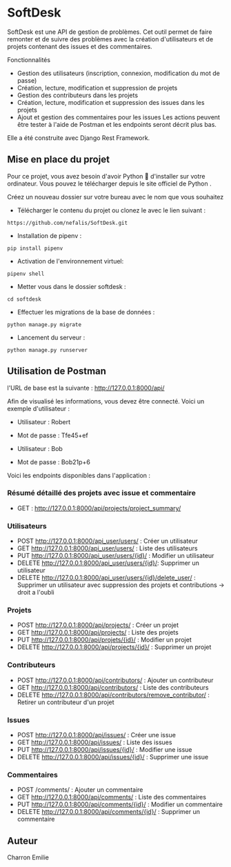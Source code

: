 # SoftDesk 
SoftDesk est une API de gestion de problèmes. Cet outil permet de faire remonter et de suivre des problèmes avec la création d'utilisateurs et de projets contenant des issues et des commentaires.

Fonctionnalités
- Gestion des utilisateurs (inscription, connexion, modification du mot de passe)
- Création, lecture, modification et suppression de projets
- Gestion des contributeurs dans les projets
- Création, lecture, modification et suppression des issues dans les projets
- Ajout et gestion des commentaires pour les issues
Les actions peuvent être tester à l'aide de Postman et les endpoints seront décrit plus bas.

Elle a été construite avec Django Rest Framework.

## Mise en place du projet
Pour ce projet, vous avez besoin d'avoir Python 🐍 d'installer sur votre ordinateur. Vous pouvez le télécharger depuis le site officiel de Python .


Créez un nouveau dossier sur votre bureau avec le nom que vous souhaitez
- Télécharger le contenu du projet ou clonez le avec le lien suivant :
```
https://github.com/nefalis/SoftDesk.git
```
- Installation de pipenv :
```
pip install pipenv
```
- Activation de l'environnement virtuel:
```
pipenv shell
```
- Metter vous dans le dossier softdesk :
```
cd softdesk 
```
- Effectuer les migrations de la base de données :
```
python manage.py migrate
```
- Lancement du serveur :
```
python manage.py runserver
```
## Utilisation de Postman
l'URL de base est la suivante : http://127.0.0.1:8000/api/

Afin de visualisé les informations, vous devez être connecté.
Voici un exemple d'utilisateur :

* Utilisateur : Robert

* Mot de passe : Tfe45+ef

* Utilisateur : Bob

* Mot de passe : Bob21p+6


Voici les endpoints disponibles dans l'application :
### Résumé détaillé des projets avec issue et commentaire
- GET : http://127.0.0.1:8000/api/projects/project_summary/

### Utilisateurs
- POST http://127.0.0.1:8000/api_user/users/ : Créer un utilisateur
- GET http://127.0.0.1:8000/api_user/users/ : Liste des utilisateurs
- PUT http://127.0.0.1:8000/api_user/users/{id}/ : Modifier un utilisateur
- DELETE http://127.0.0.1:8000/api_user/users/{id}/: Supprimer un utilisateur
- DELETE http://127.0.0.1:8000/api_user/users/{id}/delete_user/ : Supprimer un utilisateur avec suppression des projets et contributions
  -> droit a l'oubli

### Projets
- POST http://127.0.0.1:8000/api/projects/ : Créer un projet
- GET http://127.0.0.1:8000/api/projects/ : Liste des projets
- PUT http://127.0.0.1:8000/api/projets/{id}/ : Modifier un projet
- DELETE http://127.0.0.1:8000/api/projects/{id}/ : Supprimer un projet

### Contributeurs
- POST http://127.0.0.1:8000/api/contributors/ : Ajouter un contributeur
- GET http://127.0.0.1:8000/api/contributors/ : Liste des contributeurs
- DELETE http://127.0.0.1:8000/api/contributors/remove_contributor/ : Retirer un contributeur d'un projet

### Issues
- POST http://127.0.0.1:8000/api/issues/ : Créer une issue
- GET http://127.0.0.1:8000/api/issues/ : Liste des issues
- PUT http://127.0.0.1:8000/api/issues/{id}/ : Modifier une issue
- DELETE http://127.0.0.1:8000/api/issues/{id}/ : Supprimer une issue

### Commentaires
- POST /comments/ : Ajouter un commentaire
- GET http://127.0.0.1:8000/api/comments/ : Liste des commentaires
- PUT http://127.0.0.1:8000/api/comments/{id}/ : Modifier un commentaire
- DELETE http://127.0.0.1:8000/api/comments/{id}/ : Supprimer un commentaire

## Auteur
Charron Emilie
